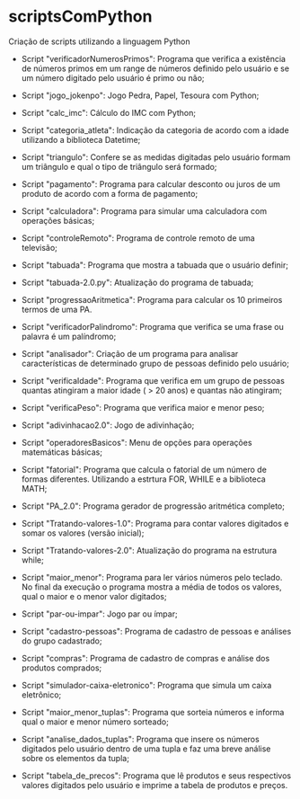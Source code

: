 # scriptsComPython
 Criação de scripts utilizando a linguagem Python
 
 - Script "verificadorNumerosPrimos": Programa que verifica a existência de números primos em um range de números definido pelo usuário e se um número digitado pelo usuário é primo ou não;
 
 - Script "jogo_jokenpo": Jogo Pedra, Papel, Tesoura com Python; 

 - Script "calc_imc": Cálculo do IMC com Python;

 - Script "categoria_atleta": Indicação da categoria de acordo com a idade utilizando a biblioteca Datetime;

 - Script "triangulo": Confere se as medidas digitadas pelo usuário formam um triângulo e qual o tipo de triângulo será formado;

 - Script "pagamento": Programa para calcular desconto ou juros de um produto de acordo com a forma de pagamento;

 - Script "calculadora": Programa para simular uma calculadora com operações básicas;

 - Script "controleRemoto": Programa de controle remoto de uma televisão;

 - Script "tabuada": Programa que mostra a tabuada que o usuário definir;

 - Script "tabuada-2.0.py": Atualização do programa de tabuada;

 - Script "progressaoAritmetica": Programa para calcular os 10 primeiros termos de uma PA.

 - Script "verificadorPalindromo": Programa que verifica se uma frase ou palavra é um palíndromo;

 - Script "analisador": Criação de um programa para analisar características de determinado grupo de pessoas definido pelo usuário;
 
 - Script "verificaIdade": Programa que verifica em um grupo de pessoas quantas atingiram a maior idade ( > 20 anos) e quantas não atingiram;
 
 - Script "verificaPeso": Programa que verifica maior e menor peso;
 
 - Script "adivinhacao2.0": Jogo de adivinhação;

 - Script "operadoresBasicos": Menu de opções para operações matemáticas básicas;

 - Script "fatorial": Programa que calcula o fatorial de um número de formas diferentes. Utilizando a estrtura FOR, WHILE e a biblioteca MATH;

 - Script "PA_2.0": Programa gerador de progressão aritmética completo;

 - Script "Tratando-valores-1.0": Programa para contar valores digitados e somar os valores (versão inicial);

 - Script "Tratando-valores-2.0": Atualização do programa na estrutura while;

 - Script "maior_menor": Programa para ler vários números pelo teclado. No final da execução o programa mostra a média de todos os valores, qual o maior e o menor valor digitados;

 - Script "par-ou-impar": Jogo par ou ímpar;
 
 - Script "cadastro-pessoas": Programa de cadastro de pessoas e análises do grupo cadastrado;
 
 - Script "compras": Programa de cadastro de compras e análise dos produtos comprados;

 - Script "simulador-caixa-eletronico": Programa que simula um caixa eletrônico;

 - Script "maior_menor_tuplas": Programa que sorteia números e informa qual o maior e menor número sorteado;

 - Script "analise_dados_tuplas": Programa que insere os números digitados pelo usuário dentro de uma tupla e faz uma breve análise sobre os elementos da tupla;

 - Script "tabela_de_precos": Programa que lê produtos e seus respectivos valores digitados pelo usuário e imprime a tabela de produtos e preços.
